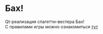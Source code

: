 # Бах!  
Qt-реализация спагетти-вестера Бах!  
С правилами игры можно ознакомиться [тут](https://tesera.ru/images/items/5694/Bang!_rules_rus_1.5.pdf)
